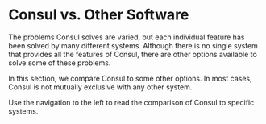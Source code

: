 # Consul vs. Other Software

The problems Consul solves are varied, but each individual feature has been solved by many different systems. Although there is no single system that provides all the features of Consul, there are other options available to solve some of these problems.

In this section, we compare Consul to some other options. In most cases, Consul is not mutually exclusive with any other system.

Use the navigation to the left to read the comparison of Consul to specific systems.